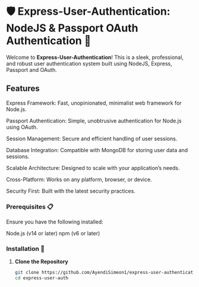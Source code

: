 # 🛡️ Express-User-Authentication: NodeJS & Passport OAuth Authentication 🚀

Welcome to **Express-User-Authentication**! This is a sleek, professional, and robust user authentication system built using NodeJS, Express, Passport and OAuth.

## Features 

Express Framework: Fast, unopinionated, minimalist web framework for Node.js.

Passport Authentication: Simple, unobtrusive authentication for Node.js using OAuth.

Session Management: Secure and efficient handling of user sessions.

Database Integration: Compatible with MongoDB for storing user data and sessions.

Scalable Architecture: Designed to scale with your application’s needs.

Cross-Platform: Works on any platform, browser, or device.

Security First: Built with the latest security practices.

### Prerequisites 📋

Ensure you have the following installed:

Node.js (v14 or later)
npm (v6 or later)

### Installation 💾

1. **Clone the Repository**

   ```bash
   git clone https://github.com/AyendiSimeon1/express-user-authentication.git
   cd express-user-auth


